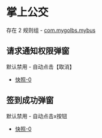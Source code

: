 # 掌上公交

存在 2 规则组 - [com.mygolbs.mybus](/src/apps/com.mygolbs.mybus.ts)

## 请求通知权限弹窗

默认禁用 - 自动点击【取消】

- [快照-0](https://gkd-kit.gitee.io/import/12715980)

## 签到成功弹窗

默认禁用 - 自动点击x按钮

- [快照-0](https://gkd-kit.gitee.io/import/12716035)
